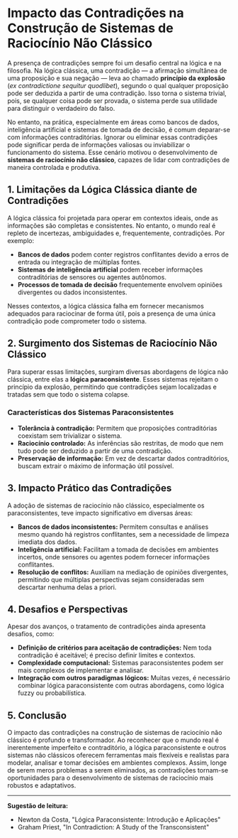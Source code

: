 
# Impacto das Contradições na Construção de Sistemas de Raciocínio Não Clássico

A presença de contradições sempre foi um desafio central na lógica e na filosofia. Na lógica clássica, uma contradição — a afirmação simultânea de uma proposição e sua negação — leva ao chamado **princípio da explosão** (*ex contradictione sequitur quodlibet*), segundo o qual qualquer proposição pode ser deduzida a partir de uma contradição. Isso torna o sistema trivial, pois, se qualquer coisa pode ser provada, o sistema perde sua utilidade para distinguir o verdadeiro do falso.

No entanto, na prática, especialmente em áreas como bancos de dados, inteligência artificial e sistemas de tomada de decisão, é comum deparar-se com informações contraditórias. Ignorar ou eliminar essas contradições pode significar perda de informações valiosas ou inviabilizar o funcionamento do sistema. Esse cenário motivou o desenvolvimento de **sistemas de raciocínio não clássico**, capazes de lidar com contradições de maneira controlada e produtiva.

## 1. Limitações da Lógica Clássica diante de Contradições

A lógica clássica foi projetada para operar em contextos ideais, onde as informações são completas e consistentes. No entanto, o mundo real é repleto de incertezas, ambiguidades e, frequentemente, contradições. Por exemplo:

- **Bancos de dados** podem conter registros conflitantes devido a erros de entrada ou integração de múltiplas fontes.
- **Sistemas de inteligência artificial** podem receber informações contraditórias de sensores ou agentes autônomos.
- **Processos de tomada de decisão** frequentemente envolvem opiniões divergentes ou dados inconsistentes.

Nesses contextos, a lógica clássica falha em fornecer mecanismos adequados para raciocinar de forma útil, pois a presença de uma única contradição pode comprometer todo o sistema.

## 2. Surgimento dos Sistemas de Raciocínio Não Clássico

Para superar essas limitações, surgiram diversas abordagens de lógica não clássica, entre elas a **lógica paraconsistente**. Esses sistemas rejeitam o princípio da explosão, permitindo que contradições sejam localizadas e tratadas sem que todo o sistema colapse.

### Características dos Sistemas Paraconsistentes

- **Tolerância à contradição:** Permitem que proposições contraditórias coexistam sem trivializar o sistema.
- **Raciocínio controlado:** As inferências são restritas, de modo que nem tudo pode ser deduzido a partir de uma contradição.
- **Preservação de informação:** Em vez de descartar dados contraditórios, buscam extrair o máximo de informação útil possível.

## 3. Impacto Prático das Contradições

A adoção de sistemas de raciocínio não clássico, especialmente os paraconsistentes, teve impacto significativo em diversas áreas:

- **Bancos de dados inconsistentes:** Permitem consultas e análises mesmo quando há registros conflitantes, sem a necessidade de limpeza imediata dos dados.
- **Inteligência artificial:** Facilitam a tomada de decisões em ambientes incertos, onde sensores ou agentes podem fornecer informações conflitantes.
- **Resolução de conflitos:** Auxiliam na mediação de opiniões divergentes, permitindo que múltiplas perspectivas sejam consideradas sem descartar nenhuma delas a priori.

## 4. Desafios e Perspectivas

Apesar dos avanços, o tratamento de contradições ainda apresenta desafios, como:

- **Definição de critérios para aceitação de contradições:** Nem toda contradição é aceitável; é preciso definir limites e contextos.
- **Complexidade computacional:** Sistemas paraconsistentes podem ser mais complexos de implementar e analisar.
- **Integração com outros paradigmas lógicos:** Muitas vezes, é necessário combinar lógica paraconsistente com outras abordagens, como lógica fuzzy ou probabilística.

## 5. Conclusão

O impacto das contradições na construção de sistemas de raciocínio não clássico é profundo e transformador. Ao reconhecer que o mundo real é inerentemente imperfeito e contraditório, a lógica paraconsistente e outros sistemas não clássicos oferecem ferramentas mais flexíveis e realistas para modelar, analisar e tomar decisões em ambientes complexos. Assim, longe de serem meros problemas a serem eliminados, as contradições tornam-se oportunidades para o desenvolvimento de sistemas de raciocínio mais robustos e adaptativos.

---
**Sugestão de leitura:**  
- Newton da Costa, "Lógica Paraconsistente: Introdução e Aplicações"  
- Graham Priest, "In Contradiction: A Study of the Transconsistent"
```
